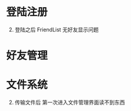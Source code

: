 # 登陆注册

<!-- 1. 注册倒数第二个输入框对Enter响应问题 -->

2. 登陆之后 FriendList 无好友显示问题

<!-- 3. 注销账号之后再次尝试登陆会使服务器崩溃

LOG INFO
```
[2025-07-08 10:32:46] [INFO] Server: receive a message from 10.30.0.131
[2025-07-08 10:32:46] [INFO] Client 10.30.0.131:48642 sent
{
        "action" : "LOGIN",
        "email" : "323602912@qq.com",
        "passwd" : "1"
}
terminate called after throwing an instance of 'cpp_redis::redis_error'
  what():  Reply is not a string
fish: Job 1, './server' terminated by signal SIGABRT (Abort)
```

(似乎只要登陆一个不存在的账号就会使服务器崩溃) -->

<!-- 4. 验证码发送无cd 可以一直发送 -->

<!-- 5. userServer.cc 168行 缺少 redis 的 `sync_commit()` 方法调用 -->

<!-- 6. 第一次注销永远不成功 -->

# 好友管理

# 文件系统

<!-- 1. 从远程传文件时 无法上传到服务器 但是从本地可以 (好像是因为FtpServer 的 服务器ip没有修改) -->

2. 传输文件后 第一次进入文件管理界面读不到东西